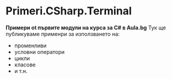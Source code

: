 ﻿# Primeri.CSharp.Terminal
**Примери ot първите модули на курса за C# в Aula.bg**
Тук ще публикуваме применри за използването на:
* променливи
* условни оператори
* цикли
* класове
* и т.н.
